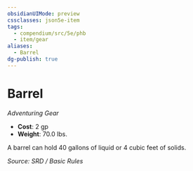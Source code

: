 ```yaml
---
obsidianUIMode: preview
cssclasses: json5e-item
tags:
  - compendium/src/5e/phb
  - item/gear
aliases:
  - Barrel
dg-publish: true
---
```

# Barrel
*Adventuring Gear*  

- **Cost**: 2 gp
- **Weight**: 70.0 lbs.

A barrel can hold 40 gallons of liquid or 4 cubic feet of solids.

*Source: SRD / Basic Rules*